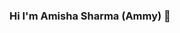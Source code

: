 ### Hi I'm Amisha Sharma (Ammy)  👋

<!--
**AmishaSharma12002/AmishaSharma12002** is a ✨ _special_ ✨ repository because its `README.md` (this file) appears on your GitHub profile.

Here are some ideas to get you started:

- 🔭 I’m currently Master's Student ...
- 👀 I’m currently Interested in Web Development and Cyber Security ...
- ❤️‍🔥 I'm Looking to Collaborate in Web Development Projects and Security Based tools ...
- 🤔 I’m improving in Cyber Security ...
- 📫 How to reach me: amishasharma0912@gmail.com ...
-->
